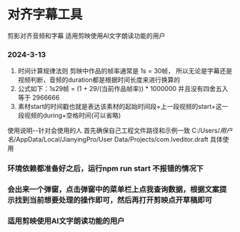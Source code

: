 # 对齐字幕工具
剪影对齐音频和字幕
适用剪映使用AI文字朗读功能的用户

### 2024-3-13
1. 时间计算规律法则 剪映中作品的帧率通常是 1s = 30帧， 所以无论是字幕还是视频判断，音频的duration都是根据时间长度来进行换算的
2. 公式如下：1s29帧 = (1 + 29/(当前作品帧率)) * 1000000 并且没有四舍五入 等于  2966666
3. 素材start的时间戳也就是表达该素材的起始时间段+上一段视频的start+这一段视频的during+空格时间(可以省略)


使用说明--针对会使用的人
首先确保自己工程文件路径和示例一致
C:/Users/*用户名*/AppData/Local/JianyingPro/User Data/Projects/com.lveditor.draft
具体使用
### 环境依赖都准备好之后，运行npm run start 不报错的情况下
### 会出来一个弹窗，点击弹窗中的菜单栏上点我查询数据，根据文案提示找到当前想要处理的操作即可，然后再打开剪映点开草稿即可
### 适用剪映使用AI文字朗读功能的用户